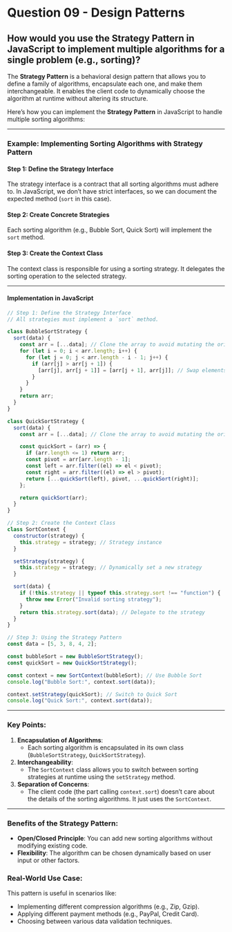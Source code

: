 # Question 09 - Design Patterns

## How would you use the Strategy Pattern in JavaScript to implement multiple algorithms for a single problem (e.g., sorting)?

The **Strategy Pattern** is a behavioral design pattern that allows you to define a family of algorithms, encapsulate each one, and make them interchangeable. It enables the client code to dynamically choose the algorithm at runtime without altering its structure.

Here’s how you can implement the **Strategy Pattern** in JavaScript to handle multiple sorting algorithms:

---

### Example: Implementing Sorting Algorithms with Strategy Pattern

#### Step 1: Define the Strategy Interface
The strategy interface is a contract that all sorting algorithms must adhere to. In JavaScript, we don’t have strict interfaces, so we can document the expected method (`sort` in this case).

#### Step 2: Create Concrete Strategies
Each sorting algorithm (e.g., Bubble Sort, Quick Sort) will implement the `sort` method.

#### Step 3: Create the Context Class
The context class is responsible for using a sorting strategy. It delegates the sorting operation to the selected strategy.

---

#### Implementation in JavaScript

```javascript
// Step 1: Define the Strategy Interface
// All strategies must implement a `sort` method.

class BubbleSortStrategy {
  sort(data) {
    const arr = [...data]; // Clone the array to avoid mutating the original
    for (let i = 0; i < arr.length; i++) {
      for (let j = 0; j < arr.length - i - 1; j++) {
        if (arr[j] > arr[j + 1]) {
          [arr[j], arr[j + 1]] = [arr[j + 1], arr[j]]; // Swap elements
        }
      }
    }
    return arr;
  }
}

class QuickSortStrategy {
  sort(data) {
    const arr = [...data]; // Clone the array to avoid mutating the original

    const quickSort = (arr) => {
      if (arr.length <= 1) return arr;
      const pivot = arr[arr.length - 1];
      const left = arr.filter((el) => el < pivot);
      const right = arr.filter((el) => el > pivot);
      return [...quickSort(left), pivot, ...quickSort(right)];
    };

    return quickSort(arr);
  }
}

// Step 2: Create the Context Class
class SortContext {
  constructor(strategy) {
    this.strategy = strategy; // Strategy instance
  }

  setStrategy(strategy) {
    this.strategy = strategy; // Dynamically set a new strategy
  }

  sort(data) {
    if (!this.strategy || typeof this.strategy.sort !== "function") {
      throw new Error("Invalid sorting strategy");
    }
    return this.strategy.sort(data); // Delegate to the strategy
  }
}

// Step 3: Using the Strategy Pattern
const data = [5, 3, 8, 4, 2];

const bubbleSort = new BubbleSortStrategy();
const quickSort = new QuickSortStrategy();

const context = new SortContext(bubbleSort); // Use Bubble Sort
console.log("Bubble Sort:", context.sort(data));

context.setStrategy(quickSort); // Switch to Quick Sort
console.log("Quick Sort:", context.sort(data));
```

---

### Key Points:
1. **Encapsulation of Algorithms**:
   - Each sorting algorithm is encapsulated in its own class (`BubbleSortStrategy`, `QuickSortStrategy`).
2. **Interchangeability**:
   - The `SortContext` class allows you to switch between sorting strategies at runtime using the `setStrategy` method.
3. **Separation of Concerns**:
   - The client code (the part calling `context.sort`) doesn’t care about the details of the sorting algorithms. It just uses the `SortContext`.

---

### Benefits of the Strategy Pattern:
- **Open/Closed Principle**: You can add new sorting algorithms without modifying existing code.
- **Flexibility**: The algorithm can be chosen dynamically based on user input or other factors.

### Real-World Use Case:
This pattern is useful in scenarios like:
- Implementing different compression algorithms (e.g., Zip, Gzip).
- Applying different payment methods (e.g., PayPal, Credit Card).
- Choosing between various data validation techniques.